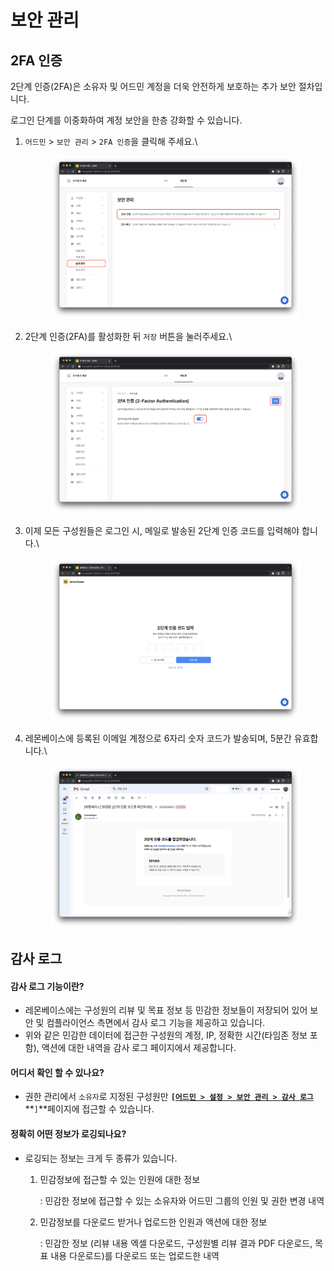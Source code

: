 # 보안 관리

## 2FA 인증

2단계 인증(2FA)은 소유자 및 어드민 계정을 더욱 안전하게 보호하는 추가 보안 절차입니다.

로그인 단계를 이중화하여 계정 보안을 한층 강화할 수 있습니다.

1.  `어드민` > `보안 관리` > `2FA 인증`을 클릭해 주세요.\


    <figure><img src="../../.gitbook/assets/image (101).png" alt=""><figcaption></figcaption></figure>
2.  2단계 인증(2FA)를 활성화한 뒤 `저장` 버튼을 눌러주세요.\


    <figure><img src="../../.gitbook/assets/image (39).png" alt=""><figcaption></figcaption></figure>
3.  이제 모든 구성원들은 로그인 시, 메일로 발송된 2단계 인증 코드를 입력해야 합니다.\


    <figure><img src="../../.gitbook/assets/image (66).png" alt=""><figcaption></figcaption></figure>
4.  레몬베이스에 등록된 이메일 계정으로 6자리 숫자 코드가 발송되며, 5분간 유효합니다.\


    <figure><img src="../../.gitbook/assets/image (43).png" alt=""><figcaption></figcaption></figure>



## 감사 로그 <a href="#audit-log" id="audit-log"></a>

#### 감사 로그 기능이란?

* 레몬베이스에는 구성원의 리뷰 및 목표 정보 등 민감한 정보들이 저장되어 있어 보안 및 컴플라이언스 측면에서 감사 로그 기능을 제공하고 있습니다.
* 위와 같은 민감한 데이터에 접근한 구성원의 계정, IP, 정확한 시간(타임존 정보 포함), 액션에 대한 내역을 감사 로그 페이지에서 제공합니다.

#### 어디서 확인 할 수 있나요?

* 권한 관리에서 `소유자`로 지정된 구성원만 **`[`**[**`어드민 > 설정 > 보안 관리 > 감사 로그`**](https://lemonbase.com/app/admin/security)**`]`**페이지에 접근할 수 있습니다.

#### 정확히 어떤 정보가 로깅되나요?

* 로깅되는 정보는 크게 두 종류가 있습니다.
  1.  민감정보에 접근할 수 있는 인원에 대한 정보

      : 민감한 정보에 접근할 수 있는 소유자와 어드민 그룹의 인원 및 권한 변경 내역
  2.  민감정보를 다운로드 받거나 업로드한 인원과 액션에 대한 정보

      : 민감한 정보 (리뷰 내용 엑셀 다운로드, 구성원별 리뷰 결과 PDF 다운로드, 목표 내용 다운로드)를 다운로드 또는 업로드한 내역

